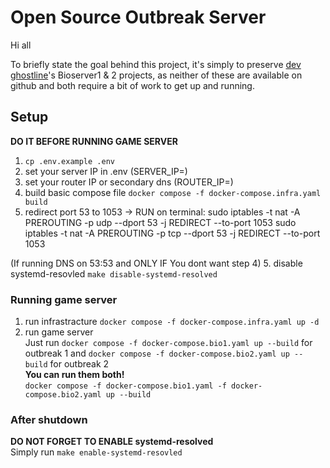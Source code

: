 # Open Source Outbreak Server

Hi all

To briefly state the goal behind this project, it's simply to preserve [dev ghostline](https://gitlab.com/users/gh0stl1ne/projects)'s Bioserver1 & 2 projects, as neither of these are available on github and both require a bit of work to get up and running.

## Setup
**DO IT BEFORE RUNNING GAME SERVER**
1. `cp .env.example .env`
2. set your server IP in .env (SERVER_IP=)
3. set your router IP or secondary dns (ROUTER_IP=)
4. build basic compose file `docker compose -f docker-compose.infra.yaml build`
5. redirect port 53 to 1053 -> RUN on terminal: sudo iptables -t nat -A PREROUTING -p udp --dport 53 -j REDIRECT --to-port 1053
sudo iptables -t nat -A PREROUTING -p tcp --dport 53 -j REDIRECT --to-port 1053

(If running DNS on 53:53 and ONLY IF You dont want step 4) 5. disable systemd-resovled `make disable-systemd-resolved`

### Running game server
1. run infrastracture `docker compose -f docker-compose.infra.yaml up -d`
2. run game server\
Just run `docker compose -f docker-compose.bio1.yaml up --build` for outbreak 1 and `docker compose -f docker-compose.bio2.yaml up --build` for outbreak 2\
**You can run them both!**\
`docker compose -f docker-compose.bio1.yaml -f docker-compose.bio2.yaml up --build`

### After shutdown
**DO NOT FORGET TO ENABLE systemd-resolved**\
Simply run `make enable-systemd-resovled`
